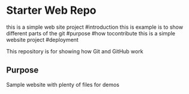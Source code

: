 # Starter Web Repo
this is a simple web site project
#introduction
this is example is to show different parts of the git
#purpose
#how tocontribute
this is a simple website project
#deployment





This repository is for showing how Git and GitHub work

## Purpose

Sample website with plenty of files for demos
